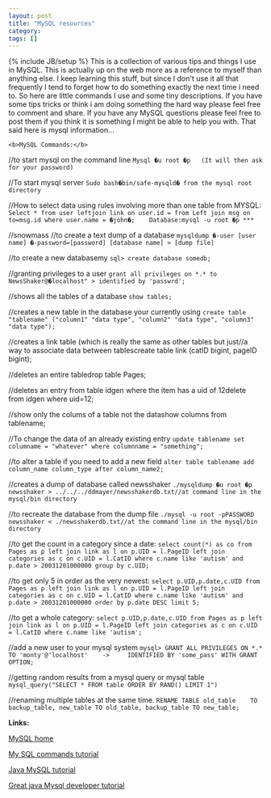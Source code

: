 ```yaml
---
layout: post
title: "MySQL resources"
category:
tags: []
---
```

{% include JB/setup %}
This is a collection of various tips and things I use in MySQL. This is actually up on the web more as a reference to myself than anything else. I keep learning this stuff, but since I don't use it all that frequently I tend to forget how to do something exactly the next time i need to. So here are little commands I use and some tiny descriptions. If you have some tips tricks or think i am doing something the hard way please feel free to comment and share. If you have any MySQL questions please feel free to post them if you think it is something I might be able to help you with. That said here is mysql information...

    <b>MySQL Commands:</b>

//to start mysql on the command line
`Mysql �u root �p   (It will then ask for your password)`

//To start mysql server
`Sudo bash�bin/safe-mysqld� from the mysql root directory`

//How to select data using rules involving more than one table from MYSQL:
`Select * from user leftjoin link on user.id = from Left join msg on to=msg.id where user.name = �john�;    Database:mysql -u root �p ***`

//snowmass    //to create a text dump of a database
`mysqldump �-user [user name] �-password=[password] [database name] > [dump file] `

//to create a new databasemy
`sql> create database somedb;`

//granting privileges to a user
`grant all privileges on *.* to NewsShaker@�localhost" > identified by 'passwrd';`

 //shows all the tables of a database
`show tables;`

 //creates a new table in the database your currently using
`create table "tablename" ("column1" "data type", "column2" "data type", "column3" "data type");`

 //creates a link table (which is really the same as other tables but just//a way to associate data between tablescreate table link (catID bigint, pageID bigint);

 //deletes an entire tabledrop table Pages;

//deletes an entry from table idgen where the item has a uid of 12delete from idgen where uid=12;

//show only the colums of a table not the datashow columns from tablename;

//To change the data of an already existing entry
`update tablename set columname = "whatever" where columnname = "something";`

//to alter a table if you need to add a new field
`alter table tablename add column_name column_type after column_name2;`


//creates a dump of database called newsshaker
`./mysqldump �u root �p newsshaker > ../../../ddmayer/newsshakerdb.txt//at command line in the mysql/bin directory`


//to recreate the database from the dump file
`./mysql -u root -pPASSWORD newsshaker < ./newsshakerdb.txt//at the command line in the mysql/bin directory`


//to get the count in a category since a date:
`select count(*) as co from Pages as p left join link as l on p.UID = l.PageID left join categories as c on c.UID = l.CatID where c.name like 'autism' and p.date > 20031201000000 group by c.UID;`


//to get only 5 in order as the very newest:
`select p.UID,p.date,c.UID from Pages as p left join link as l on p.UID = l.PageID left join categories as c on c.UID = l.CatID where c.name like 'autism' and p.date > 20031201000000 order by p.date DESC limit 5;`

//to get a whole category:
`select p.UID,p.date,c.UID from Pages as p left join link as l on p.UID = l.PageID left join categories as c on c.UID = l.CatID where c.name like 'autism';`

//add a new user to your mysql system
`mysql> GRANT ALL PRIVILEGES ON *.* TO 'monty'@'localhost'    ->     IDENTIFIED BY 'some_pass' WITH GRANT OPTION;`

//getting random results from a mysql query or mysql table
`mysql_query("SELECT * FROM table ORDER BY RAND() LIMIT 1")`


//renaming multiple tables at the same time.
`RENAME TABLE old_table    TO backup_table, new_table TO old_table, backup_table TO new_table;`


 <b>Links:</b>


[MySQL home](http://www.mysql.org)

[My SQL commands tutorial](http://sqlcourse.com/insert.html)

[Java MySQL tutorial](http://www.javacoding.net/articles/technical/java-mysql.html)

[Great java Mysql developer tutorial](http://www.developer.com/java/data/article.php/3417381)